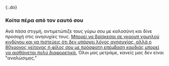{:.do}
### Κοίτα πέρα από τον εαυτό σου

Ανά πάσα στιγμή, αντιμετώπιζε τους γύρω σου με καλοσύνη και δίνε προσοχή στις ανησυχίες τους. [Μπορεί να βρίσκεσαι σε γκρουπ χαμηλού κινδύνου και να πιστεύεις ότι δεν υπάρχει λόγος ανησυχίας, αλλά ο 80χρονος γείτονας ή φίλος σου με πρόσφατη επέμβαση καρδιάς μπορεί να αισθάνεται πολύ διαφορετικά.](https://twitter.com/kakape/status/1235318985429782532) Όλοι μας μετράμε, κανείς μας δεν είναι "αναλώσιμος."
